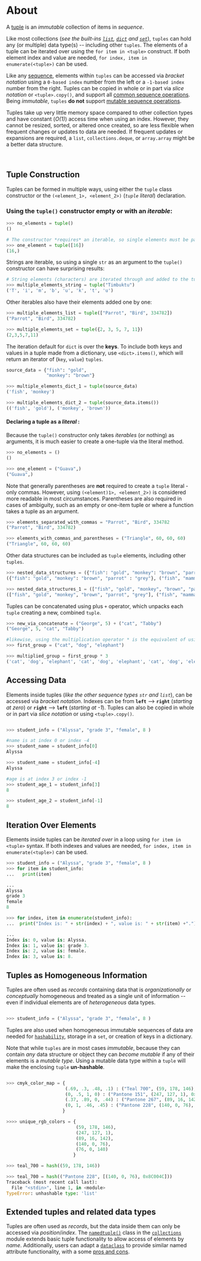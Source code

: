 # About

A [tuple][tuple] is an _immutable_ collection of items in _sequence_.


Like most collections (_see the built-ins [`list`][list], [`dict`][dict] and [`set`][set]_), `tuples` can hold any (or multiple) data type(s) -- including other `tuples`.
The elements of a tuple can be iterated over using the `for item in <tuple>` construct.
If both element index and value are needed, `for index, item in enumerate(<tuple>)` can be used.


Like any [sequence][sequence], elements within `tuples` can be accessed via _bracket notation_ using a `0-based index` number from the left or a `-1-based index` number from the right.
Tuples can be copied in whole or in part via _slice notation_ or `<tuple>.copy()`, and support all [common sequence operations][common sequence operations].
Being _immutable_, `tuples` **do not** support [mutable sequence operations][mutable sequence operations].


Tuples take up very little memory space compared to other collection types and have constant (_O(1)_) access time when using an index.
However, they cannot be resized, sorted, or altered once created, so are less flexible when frequent changes or updates to data are needed.
If frequent updates or expansions are required, a `list`, `collections.deque`, or `array.array` might be a better data structure.

<br>

## Tuple Construction

Tuples can be formed in multiple ways, using either the `tuple` class constructor or the `(<element_1>, <element_2>)` (_`tuple` literal_) declaration.

### Using the `tuple()` constructor empty or with an _iterable_:

```python
>>> no_elements = tuple()
()

# The constructor *requires* an iterable, so single elements must be passed in a list or another tuple.
>>> one_element = tuple([16])
(16,)
```

Strings are iterable, so using a single `str` as an argument to the `tuple()` constructor can have surprising results:

```python
# String elements (characters) are iterated through and added to the tuple
>>> multiple_elements_string = tuple("Timbuktu")
('T', 'i', 'm', 'b', 'u', 'k', 't', 'u')
```

Other iterables also have their elements added one by one:

```python
>>> multiple_elements_list = tuple(["Parrot", "Bird", 334782])
("Parrot", "Bird", 334782)

>>> multiple_elements_set = tuple({2, 3, 5, 7, 11})
(2,3,5,7,11)
```

The iteration default for `dict` is over the **keys**.
To include both keys and values in a tuple made from a dictionary, use `<dict>.items()`,
which will return an iterator of (`key`, `value`) `tuples`.

```python
source_data = {"fish": "gold", 
               "monkey": "brown"}

>>> multiple_elements_dict_1 = tuple(source_data)
('fish', 'monkey')

>>> multiple_elements_dict_2 = tuple(source_data.items())
(('fish', 'gold'), ('monkey', 'brown'))
```

#### Declaring a tuple as a _literal_ :

Because the `tuple()` constructor only takes _iterables_ (or nothing) as arguments, it is much easier to create
 a one-tuple via the literal method.

```python
>>> no_elements = ()
()

>>> one_element = ("Guava",)
("Guava",)
```

Note that generally parentheses are **not** required to create a `tuple` literal - only commas.
However, using `(<element)1>, <element_2>)` is considered more readable in most circumstances.
Parentheses are also required in cases of ambiguity, such as an empty or one-item tuple or where a function takes a tuple as an argument.

```python
>>> elements_separated_with_commas = "Parrot", "Bird", 334782
("Parrot", "Bird", 334782)

>>> elements_with_commas_and_parentheses = ("Triangle", 60, 60, 60)
("Triangle", 60, 60, 60)
```

Other data structures can be included as `tuple` elements, including other `tuples`.

```python
>>> nested_data_structures = ({"fish": "gold", "monkey": "brown", "parrot" : "grey"}, ("fish", "mammal", "bird"))
({"fish": "gold", "monkey": "brown", "parrot" : "grey"}, ("fish", "mammal", "bird"))

>>> nested_data_structures_1 = (["fish", "gold", "monkey", "brown", "parrot", "grey"], ("fish", "mammal", "bird"))
(["fish", "gold", "monkey", "brown", "parrot", "grey"], ("fish", "mammal", "bird"))
```

Tuples can be concatenated using plus `+` operator, which unpacks each `tuple` creating a new, combined `tuple`.

```python
>>> new_via_concatenate = ("George", 5) + ("cat", "Tabby")
("George", 5, "cat", "Tabby")

#likewise, using the multiplication operator * is the equivalent of using + n times
>>> first_group = ("cat", "dog", "elephant")

>>> multiplied_group = first_group * 3
('cat', 'dog', 'elephant', 'cat', 'dog', 'elephant', 'cat', 'dog', 'elephant')
```

## Accessing Data

Elements inside tuples (_like the other sequence types `str` and `list`_), can be accessed via _bracket notation_.
Indexes can be from **`left`** --> **`right`** (_starting at zero_) or **`right`** --> **`left`** (_starting at -1_).
Tuples can also be copied in whole or in part via _slice notation_ or using `<tuple>.copy()`.

```python

>>> student_info = ("Alyssa", "grade 3", "female", 8 )

#name is at index 0 or index -4
>>> student_name = student_info[0]
Alyssa

>>> student_name = student_info[-4]
Alyssa

#age is at index 3 or index -1
>>> student_age_1 = student_info[3]
8

>>> student_age_2 = student_info[-1]
8
```

## Iteration Over Elements

Elements inside tuples can be _iterated over_ in a loop using `for item in <tuple>` syntax.
If both indexes and values are needed, `for index, item in enumerate(<tuple>)` can be used.

```python
>>> student_info = ("Alyssa", "grade 3", "female", 8 )
>>> for item in student_info:
...   print(item)

...
Alyssa
grade 3
female
8

>>> for index, item in enumerate(student_info):
...  print("Index is: " + str(index) + ", value is: " + str(item) +".")

...
Index is: 0, value is: Alyssa.
Index is: 1, value is: grade 3.
Index is: 2, value is: female.
Index is: 3, value is: 8.
```


## Tuples as Homogeneous Information

Tuples are often used as _records_ containing data that is _organizationally_ or _conceptually_ homogeneous and treated as a single unit of information -- even if individual elements are of  _heterogeneous_ data types.

```python

>>> student_info = ("Alyssa", "grade 3", "female", 8 )

```

Tuples are also used when homogeneous immutable sequences of data are needed for [`hashability`][hashability], storage in a `set`, or creation of keys in a dictionary.

Note that while `tuples` are in most cases _immutable_, because they can contain _any_ data structure or object they can _become mutable_ if any of their elements is a _mutable type_.
Using a mutable data type within a `tuple` will make the enclosing `tuple` **un-hashable**.

```python

>>> cmyk_color_map = {
                      (.69, .3, .48, .1) : ("Teal 700", (59, 178, 146), 0x3BB292),
                      (0, .5, 1, 0) : ("Pantone 151", (247, 127, 1), 0xF77F01),
                      (.37, .89, 0, .44) : ("Pantone 267", (89, 16, 142), 0x59108E),
                      (0, 1, .46, .45) : ("Pantone 228", (140, 0, 76), 0x8C004C)
                     }

>>>> unique_rgb_colors = {
                          (59, 178, 146),
                          (247, 127, 1),
                          (89, 16, 142),
                          (140, 0, 76),
                          (76, 0, 140)
                         }

>>> teal_700 = hash((59, 178, 146))

>>> teal_700 = hash(("Pantone 228", [(140, 0, 76), 0x8C004C]))
Traceback (most recent call last):
  File "<stdin>", line 1, in <module>
TypeError: unhashable type: 'list'

```

## Extended tuples and related data types

Tuples are often used as _records_, but the data inside them can only be accessed via _position_/_index_.
The [`namedtuple()`][namedtuple] class in the [`collections`][collections] module extends basic tuple functionality to allow access of elements by _name_.
Additionally, users can adapt a [`dataclass`][dataclass] to provide similar named attribute functionality, with a some [pros and cons][dataclass pros and cons].


[collections]: https://docs.python.org/3/library/collections.html#module-collections
[common sequence operations]: https://docs.python.org/3/library/stdtypes.html#common-sequence-operations
[dataclass pros and cons]: https://stackoverflow.com/questions/51671699/data-classes-vs-typing-namedtuple-primary-use-cases
[dataclass]: https://docs.python.org/3/library/dataclasses.html
[dict]: https://github.com/exercism/v3/blob/master/languages/python/reference/concepts/builtin_types/dict.md
[hashability]: https://docs.python.org/3/glossary.html#hashable
[list]: https://github.com/exercism/v3/blob/master/languages/python/reference/concepts/builtin_types/list.md
[mutable sequence operations]: https://docs.python.org/3/library/stdtypes.html#mutable-sequence-types
[namedtuple]: https://docs.python.org/3/library/collections.html#collections.namedtuple
[sequence]: https://docs.python.org/3/library/stdtypes.html#sequence-types-list-tuple-range
[set]: https://docs.python.org/3/library/stdtypes.html#set
[tuple]: https://github.com/exercism/v3/blob/master/languages/python/reference/concepts/builtin_types/tuple.md
